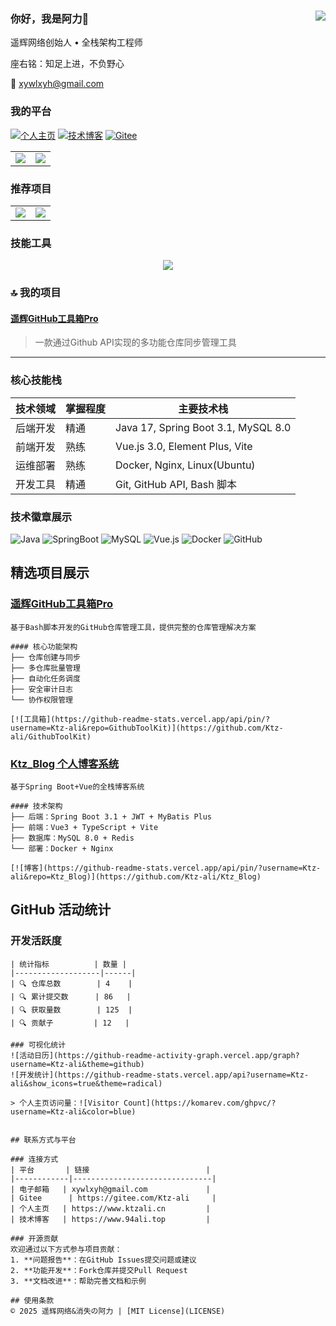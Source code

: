 ### 你好，我是阿力👋<a href="https://github.com/Ktz-ali/"><img align="right" src="https://komarev.com/ghpvc/?username=Ktz-ali&label=Views"></a>

遥辉网络创始人 • 全栈架构工程师

座右铭：知足上进，不负野心  

📧 xywlxyh@gmail.com  

### 我的平台  
[![个人主页](https://img.shields.io/badge/个人主页-ktzali.cn-blue)](http://www.ktzali.cn)
[![技术博客](https://img.shields.io/badge/技术博客-94ali.top-green)](http://www.94ali.top)
[![Gitee](https://img.shields.io/badge/Gitee-Ktz--ali-red)](https://gitee.com/Ktz-ali)

<table align="center">
    <tr>
        <td align="center">
          <picture>
            <img src="https://github-readme-stats.vercel.app/api?hide_border=true&locale=cn&username=Ktz-ali&show_icons=true&include_all_commits=true">
          </picture>
        </td>
        <td align="center">
          <picture>
            <img src="https://github-readme-stats.vercel.app/api/top-langs/?hide_border=true&locale=cn&username=Ktz-ali&layout=compact&langs_count=12">
          </picture>
        </td>
    </tr>
</table>

### 推荐项目

<table align="center">
    <tr>
        <td align="center">
          <picture>
            <a href="https://github.com/Ktz-ali/HdTool">
                <img src="https://github-readme-stats.vercel.app/api/pin/?hide_border=true&username=Ktz-ali&repo=HdTool&show_owner=true">
            </a>
          </picture>
        </td>
        <td align="center">
          <picture>
            <a href="https://github.com/Ktz-ali/HookGG">
                <img src="https://github-readme-stats.vercel.app/api/pin/?hide_border=true&username=Ktz-ali&repo=HookGG&show_owner=true">
            </a>
          </picture>
        </td>
    </tr>
</table>

### 技能工具

<p align="center">
    <picture>
        <img src="https://skillicons.dev/icons?i=java,kotlin,py,lua,androidstudio,idea,pycharm,vscode&theme=light" />
    </picture>
</p>

### 🔝 我的项目
#### [遥辉GitHub工具箱Pro](https://github.com/Ktz-ali/GithubToolKit)
> 一款通过Github API实现的多功能仓库同步管理工具

---

### 核心技能栈
| 技术领域       | 掌握程度 | 主要技术栈 |
|----------------|----------|------------|
| 后端开发       | 精通     | Java 17, Spring Boot 3.1, MySQL 8.0 |
| 前端开发       | 熟练     | Vue.js 3.0, Element Plus, Vite |
| 运维部署       | 熟练     | Docker, Nginx, Linux(Ubuntu) |
| 开发工具       | 精通     | Git, GitHub API, Bash 脚本 |

### 技术徽章展示
![Java](https://img.shields.io/badge/Java-17-red)
![SpringBoot](https://img.shields.io/badge/Spring_Boot-3.1.0-green)
![MySQL](https://img.shields.io/badge/MySQL-8.0-blue)
![Vue.js](https://img.shields.io/badge/Vue.js-3.0-brightgreen)
![Docker](https://img.shields.io/badge/Docker-24.0-orange)
![GitHub](https://img.shields.io/badge/GitHub-API-lightgrey)

## 精选项目展示

### [遥辉GitHub工具箱Pro](https://github.com/Ktz-ali/GithubToolKit)
```
基于Bash脚本开发的GitHub仓库管理工具，提供完整的仓库管理解决方案

#### 核心功能架构
├── 仓库创建与同步
├── 多仓库批量管理
├── 自动化任务调度
├── 安全审计日志
└── 协作权限管理

[![工具箱](https://github-readme-stats.vercel.app/api/pin/?username=Ktz-ali&repo=GithubToolKit)](https://github.com/Ktz-ali/GithubToolKit)
```

### [Ktz_Blog 个人博客系统](https://github.com/Ktz-ali/Ktz_Blog)
```
基于Spring Boot+Vue的全栈博客系统

#### 技术架构
├── 后端：Spring Boot 3.1 + JWT + MyBatis Plus
├── 前端：Vue3 + TypeScript + Vite
├── 数据库：MySQL 8.0 + Redis
└── 部署：Docker + Nginx

[![博客](https://github-readme-stats.vercel.app/api/pin/?username=Ktz-ali&repo=Ktz_Blog)](https://github.com/Ktz-ali/Ktz_Blog)
```

## GitHub 活动统计

### 开发活跃度
```
| 统计指标          | 数量 |
|-------------------|------|
| 🔍 仓库总数        | 4    |
| 🔍 累计提交数      | 86   |
| 🔍 获取量数        | 125  |
| 🔍 贡献子         | 12   |

### 可视化统计
![活动日历](https://github-readme-activity-graph.vercel.app/graph?username=Ktz-ali&theme=github)
![开发统计](https://github-readme-stats.vercel.app/api?username=Ktz-ali&show_icons=true&theme=radical)

> 个人主页访问量：![Visitor Count](https://komarev.com/ghpvc/?username=Ktz-ali&color=blue)


## 联系方式与平台

### 连接方式
| 平台       | 链接                          |
|------------|-------------------------------|
| 电子邮箱   | xywlxyh@gmail.com             |
| Gitee      | https://gitee.com/Ktz-ali     |
| 个人主页   | https://www.ktzali.cn         |
| 技术博客   | https://www.94ali.top         |

### 开源贡献
欢迎通过以下方式参与项目贡献：
1. **问题报告**：在GitHub Issues提交问题或建议
2. **功能开发**：Fork仓库并提交Pull Request
3. **文档改进**：帮助完善文档和示例

## 使用条款
© 2025 遥辉网络&消失の阿力 | [MIT License](LICENSE)